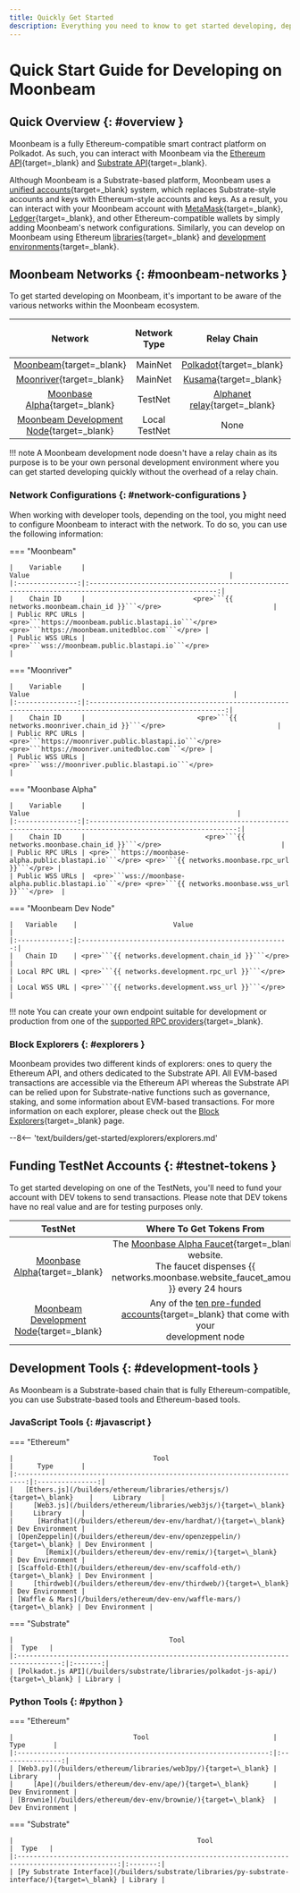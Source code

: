 ```yaml
---
title: Quickly Get Started
description: Everything you need to know to get started developing, deploying, and interacting with smart contracts on Moonbeam.
---
```


# Quick Start Guide for Developing on Moonbeam

## Quick Overview {: #overview }

Moonbeam is a fully Ethereum-compatible smart contract platform on Polkadot. As such, you can interact with Moonbeam via the [Ethereum API](/builders/ethereum/){target=\_blank} and [Substrate API](/builders/substrate/){target=\_blank}.

Although Moonbeam is a Substrate-based platform, Moonbeam uses a [unified accounts](/learn/core-concepts/unified-accounts/){target=\_blank} system, which replaces Substrate-style accounts and keys with Ethereum-style accounts and keys. As a result, you can interact with your Moonbeam account with [MetaMask](/tokens/connect/metamask/){target=\_blank}, [Ledger](/tokens/connect/ledger/){target=\_blank}, and other Ethereum-compatible wallets by simply adding Moonbeam's network configurations. Similarly, you can develop on Moonbeam using Ethereum [libraries](/builders/ethereum/libraries/){target=\_blank} and [development environments](/builders/ethereum/dev-env/){target=\_blank}.

## Moonbeam Networks {: #moonbeam-networks }

To get started developing on Moonbeam, it's important to be aware of the various networks within the Moonbeam ecosystem.

|                                          Network                                          | Network Type  |                                   Relay Chain                                    | Native Asset Symbol | Native Asset Decimals |
|:-----------------------------------------------------------------------------------------:|:-------------:|:--------------------------------------------------------------------------------:|:-------------------:|:---------------------:|
|           [Moonbeam](/builders/get-started/networks/moonbeam/){target=\_blank}            |    MainNet    |                 [Polkadot](https://polkadot.com){target=\_blank}                 |        GLMR         |          18           |
|          [Moonriver](/builders/get-started/networks/moonriver/){target=\_blank}           |    MainNet    |                 [Kusama](https://kusama.network){target=\_blank}                 |        MOVR         |          18           |
|        [Moonbase Alpha](/builders/get-started/networks/moonbase/){target=\_blank}         |    TestNet    | [Alphanet relay](/learn/platform/networks/moonbase/#relay-chain){target=\_blank} |         DEV         |          18           |
| [Moonbeam Development Node](/builders/get-started/networks/moonbeam-dev/){target=\_blank} | Local TestNet |                                       None                                       |         DEV         |          18           |

!!! note
    A Moonbeam development node doesn't have a relay chain as its purpose is to be your own personal development environment where you can get started developing quickly without the overhead of a relay chain.

### Network Configurations {: #network-configurations }

When working with developer tools, depending on the tool, you might need to configure Moonbeam to interact with the network. To do so, you can use the following information:

=== "Moonbeam"

    |    Variable     |                                                 Value                                                  |
    |:---------------:|:------------------------------------------------------------------------------------------------------:|
    |    Chain ID     |                           <pre>```{{ networks.moonbeam.chain_id }}```</pre>                            |
    | Public RPC URLs | <pre>```https://moonbeam.public.blastapi.io```</pre>  <pre>```https://moonbeam.unitedbloc.com```</pre> |
    | Public WSS URLs |                           <pre>```wss://moonbeam.public.blastapi.io```</pre>                           |

=== "Moonriver"

    |    Variable     |                                                  Value                                                   |
    |:---------------:|:--------------------------------------------------------------------------------------------------------:|
    |    Chain ID     |                            <pre>```{{ networks.moonriver.chain_id }}```</pre>                            |
    | Public RPC URLs | <pre>```https://moonriver.public.blastapi.io```</pre>  <pre>```https://moonriver.unitedbloc.com```</pre> |
    | Public WSS URLs |                           <pre>```wss://moonriver.public.blastapi.io```</pre>                            |

=== "Moonbase Alpha"

    |    Variable     |                                                    Value                                                    |
    |:---------------:|:-----------------------------------------------------------------------------------------------------------:|
    |    Chain ID     |                              <pre>```{{ networks.moonbase.chain_id }}```</pre>                              |
    | Public RPC URLs | <pre>```https://moonbase-alpha.public.blastapi.io```</pre> <pre>```{{ networks.moonbase.rpc_url }}```</pre> |
    | Public WSS URLs |  <pre>```wss://moonbase-alpha.public.blastapi.io```</pre> <pre>```{{ networks.moonbase.wss_url }}```</pre>  |

=== "Moonbeam Dev Node"

    |   Variable    |                        Value                         |
    |:-------------:|:----------------------------------------------------:|
    |   Chain ID    | <pre>```{{ networks.development.chain_id }}```</pre> |
    | Local RPC URL | <pre>```{{ networks.development.rpc_url }}```</pre>  |
    | Local WSS URL | <pre>```{{ networks.development.wss_url }}```</pre>  |

!!! note
    You can create your own endpoint suitable for development or production from one of the [supported RPC providers](/builders/get-started/endpoints/#endpoint-providers){target=\_blank}.

### Block Explorers {: #explorers }

Moonbeam provides two different kinds of explorers: ones to query the Ethereum API, and others dedicated to the Substrate API. All EVM-based transactions are accessible via the Ethereum API whereas the Substrate API can be relied upon for Substrate-native functions such as governance, staking, and some information about EVM-based transactions. For more information on each explorer, please check out the [Block Explorers](/builders/get-started/explorers/){target=\_blank} page.

--8<-- 'text/builders/get-started/explorers/explorers.md'

## Funding TestNet Accounts {: #testnet-tokens }

To get started developing on one of the TestNets, you'll need to fund your account with DEV tokens to send transactions. Please note that DEV tokens have no real value and are for testing purposes only.

|                                          TestNet                                          |                                                                           Where To Get Tokens From                                                                           |
|:-----------------------------------------------------------------------------------------:|:----------------------------------------------------------------------------------------------------------------------------------------------------------------------------:|
|        [Moonbase Alpha](/builders/get-started/networks/moonbase/){target=\_blank}         | The [Moonbase Alpha Faucet](https://faucet.moonbeam.network){target=\_blank} website. <br> The faucet dispenses {{ networks.moonbase.website_faucet_amount }} every 24 hours |
| [Moonbeam Development Node](/builders/get-started/networks/moonbeam-dev/){target=\_blank} | Any of the [ten pre-funded accounts](/builders/get-started/networks/moonbeam-dev/#pre-funded-development-accounts){target=\_blank} that come with your <br> development node |

## Development Tools {: #development-tools }

As Moonbeam is a Substrate-based chain that is fully Ethereum-compatible, you can use Substrate-based tools and Ethereum-based tools.

### JavaScript Tools {: #javascript }

=== "Ethereum"

    |                                   Tool                                   |      Type       |
    |:------------------------------------------------------------------------:|:---------------:|
    |   [Ethers.js](/builders/ethereum/libraries/ethersjs/){target=\_blank}    |     Library     |
    |     [Web3.js](/builders/ethereum/libraries/web3js/){target=\_blank}      |     Library     |
    |      [Hardhat](/builders/ethereum/dev-env/hardhat/){target=\_blank}      | Dev Environment |
    | [OpenZeppelin](/builders/ethereum/dev-env/openzeppelin/){target=\_blank} | Dev Environment |
    |        [Remix](/builders/ethereum/dev-env/remix/){target=\_blank}        | Dev Environment |
    | [Scaffold-Eth](/builders/ethereum/dev-env/scaffold-eth/){target=\_blank} | Dev Environment |
    |     [thirdweb](/builders/ethereum/dev-env/thirdweb/){target=\_blank}     | Dev Environment |
    | [Waffle & Mars](/builders/ethereum/dev-env/waffle-mars/){target=\_blank} | Dev Environment |

=== "Substrate"

    |                                       Tool                                        |  Type   |
    |:---------------------------------------------------------------------------------:|:-------:|
    | [Polkadot.js API](/builders/substrate/libraries/polkadot-js-api/){target=\_blank} | Library |

### Python Tools {: #python }

=== "Ethereum"

    |                              Tool                               |      Type       |
    |:---------------------------------------------------------------:|:---------------:|
    | [Web3.py](/builders/ethereum/libraries/web3py/){target=\_blank} |     Library     |
    |     [Ape](/builders/ethereum/dev-env/ape/){target=\_blank}      | Dev Environment |
    | [Brownie](/builders/ethereum/dev-env/brownie/){target=\_blank}  | Dev Environment |

=== "Substrate"

    |                                              Tool                                               |  Type   |
    |:-----------------------------------------------------------------------------------------------:|:-------:|
    | [Py Substrate Interface](/builders/substrate/libraries/py-substrate-interface/){target=\_blank} | Library |
